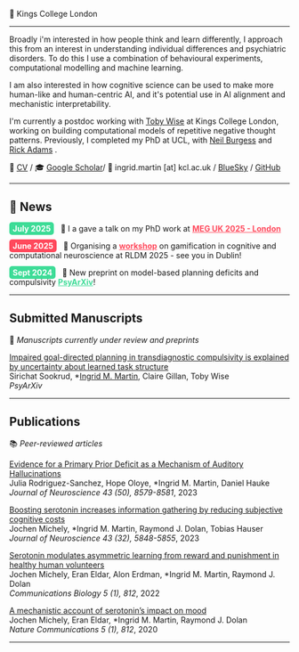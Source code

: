 <link rel="stylesheet" type="text/css" href="assets/css/custom.css">


📍 Kings College London 

---

Broadly i'm interested in how people think and learn differently, I approach this from an interest in understanding individual differences and psychiatric disorders. To do this I use a combination of behavioural experiments, computational modelling and machine learning.

I am also interested in how cognitive science can be used to make more human-like and human-centric AI, and it's potential use in AI alignment and mechanistic interpretability.

I'm currently a postdoc working with [Toby Wise](https://thewiselab.org/) at Kings College London, working on building computational models of repetitive negative thought patterns. Previously, I completed my PhD at UCL, with [Neil Burgess](https://www.ucl.ac.uk/icn/research/research-groups/space-memory) and [Rick Adams](https://www.tcplab.org/home) . 

📄 [CV]() / 🎓 [Google Scholar](https://scholar.google.com/citations?view_op=list_works&hl=en&hl=en&user=Rq_iPtwAAAAJ&sortby=pubdate)/ 📧 ingrid.martin [at] kcl.ac.uk / [BlueSky](https://ingrdmrtn.bsky.social) / [GitHub](https://www.github.com)

---
## 📰 News
<p>
  <span style="background-color: #3DDC97; color: #FFFFFF; padding: 3px 6px; border-radius: 5px; font-weight: bold;">July 2025</span> 
  &nbsp; 📢 I a gave a talk on my PhD work at  <a href="https://meguk.ac.uk/programme/" style="color: #FF495C; font-weight: bold;"> MEG UK 2025 - London </a> 
</p>

<p>
  <span style="background-color: #FF495C; color: #FFFFFF; padding: 3px 6px; border-radius: 5px; font-weight: bold;">June 2025</span> 
  &nbsp; 📢 Organising a <a href="https://sites.google.com/view/game-on-rldm-2025/home" style="color: #FF495C; font-weight: bold;">workshop</a> on gamification in cognitive and computational neuroscience at RLDM 2025 - see you in Dublin!
</p>

<p>
  <span style="background-color: #3DDC97; color: #FFFFFF; padding: 3px 6px; border-radius: 5px; font-weight: bold;">Sept 2024</span> 
  &nbsp; 📝 New preprint on model-based planning deficits and compulsivity <a href="https://osf.io/zp6vk_v1" style="color: #3DDC97; font-weight: bold;">PsyArXiv</a>!
</p>

---

## **Submitted Manuscripts**  
📌 *Manuscripts currently under review and preprints*  

[Impaired goal-directed planning in transdiagnostic compulsivity is explained by uncertainty about learned task structure](https://osf.io/zp6vk_v1)  
Sirichat Sookrud, \*<u>Ingrid M. Martin</u>, Claire Gillan, Toby Wise   
*PsyArXiv*  



---

## **Publications**  
📚 *Peer-reviewed articles*  

[Evidence for a Primary Prior Deficit as a Mechanism of Auditory Hallucinations](https://doi.org/10.1523/JNEUROSCI.1601-23.2023)  
Julia Rodriguez-Sanchez, Hope Oloye, \*Ingrid M. Martin, Daniel Hauke  
*Journal of Neuroscience 43 (50), 8579-8581*, 2023

[Boosting serotonin increases information gathering by reducing subjective cognitive costs](https://doi.org/10.1523/JNEUROSCI.1416-22.2023)  
Jochen Michely, \*Ingrid M. Martin, Raymond J. Dolan, Tobias Hauser  
*Journal of Neuroscience 43 (32), 5848-5855*, 2023

[Serotonin modulates asymmetric learning from reward and punishment in healthy human volunteers](https://doi.org/10.1038/s42003-022-03690-5)  
Jochen Michely, Eran Eldar, Alon Erdman, \*Ingrid M. Martin, Raymond J. Dolan   
*Communications Biology 5 (1), 812*, 2022

[A mechanistic account of serotonin’s impact on mood](https://doi.org/10.1038/s41467-020-16090-2)   
Jochen Michely, Eran Eldar, \*Ingrid M. Martin, Raymond J. Dolan   
*Nature Communications  5 (1), 812*, 2020



---



